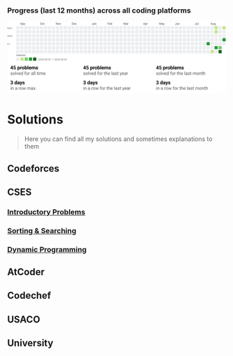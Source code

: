 ### Progress (last 12 months) across all coding platforms

<img src=".github/.assets/progress_dashboard.svg" alt="Competitive programming progress heatmap and stats">

# Solutions
> Here you can find all my solutions and sometimes explanations to them

## Codeforces

## CSES
### [Introductory Problems](./CSES/0.Solutions/01.%20introduction.md)

### [Sorting & Searching](./CSES/0.Solutions/02.%20sorting_searching.md)

### [Dynamic Programming](./CSES/0.Solutions/03.%20Dynamic%20Programming.md)

## AtCoder

## Codechef

## USACO

## University
